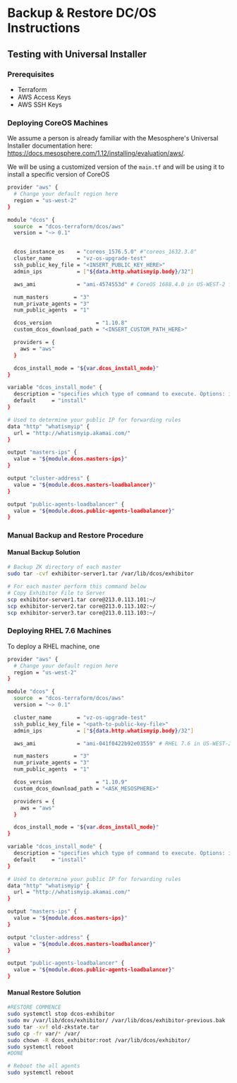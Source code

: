 # Backup & Restore DC/OS Instructions

## Testing with Universal Installer

### Prerequisites
 - Terraform
 - AWS Access Keys
 - AWS SSH Keys

### Deploying CoreOS Machines

We assume a person is already familiar with the Mesosphere's Universal Installer documentation here: https://docs.mesosphere.com/1.12/installing/evaluation/aws/.

We will be using a customized version of the `main.tf` and will be using it to install a specific version of CoreOS

```bash
provider "aws" {
  # Change your default region here
  region = "us-west-2"
}

module "dcos" {
  source  = "dcos-terraform/dcos/aws"
  version = "~> 0.1"


  dcos_instance_os    = "coreos_1576.5.0" #"coreos_1632.3.0"
  cluster_name        = "vz-os-upgrade-test"
  ssh_public_key_file = "<INSERT_PUBLIC_KEY_HERE>"
  admin_ips           = ["${data.http.whatismyip.body}/32"]

  aws_ami             = "ami-4574553d" # CoreOS 1688.4.0 in US-WEST-2 for DC/OS 1.10.9

  num_masters        = "3"
  num_private_agents = "3"
  num_public_agents  = "1"

  dcos_version              = "1.10.8"
  custom_dcos_download_path = "<INSERT_CUSTOM_PATH_HERE>"

  providers = {
    aws = "aws"
  }

  dcos_install_mode = "${var.dcos_install_mode}"
}

variable "dcos_install_mode" {
  description = "specifies which type of command to execute. Options: install or upgrade"
  default     = "install"
}

# Used to determine your public IP for forwarding rules
data "http" "whatismyip" {
  url = "http://whatismyip.akamai.com/"
}

output "masters-ips" {
  value = "${module.dcos.masters-ips}"
}

output "cluster-address" {
  value = "${module.dcos.masters-loadbalancer}"
}

output "public-agents-loadbalancer" {
  value = "${module.dcos.public-agents-loadbalancer}"
}

```

### Manual Backup and Restore Procedure

#### Manual Backup Solution

```bash
# Backup ZK directory of each master
sudo tar -cvf exhibitor-server1.tar /var/lib/dcos/exhibitor

# For each master perform this command below
# Copy Exhibitor File to Server
scp exhibitor-server1.tar core@213.0.113.101:~/
scp exhibitor-server2.tar core@213.0.113.102:~/
scp exhibitor-server3.tar core@213.0.113.103:~/
```

### Deploying RHEL 7.6 Machines

To deploy a RHEL machine, one 
```bash
provider "aws" {
  # Change your default region here
  region = "us-west-2"
}

module "dcos" {
  source  = "dcos-terraform/dcos/aws"
  version = "~> 0.1"

  cluster_name        = "vz-os-upgrade-test"
  ssh_public_key_file = "<path-to-public-key-file>"
  admin_ips           = ["${data.http.whatismyip.body}/32"]

  aws_ami             = "ami-041f0422b92e03559" # RHEL 7.6 in US-WEST-2 for DC/OS 1.10.9

  num_masters        = "3"
  num_private_agents = "3"
  num_public_agents  = "1"

  dcos_version              = "1.10.9"
  custom_dcos_download_path = "<ASK_MESOSPHERE>" 

  providers = {
    aws = "aws"
  }

  dcos_install_mode = "${var.dcos_install_mode}"
}

variable "dcos_install_mode" {
  description = "specifies which type of command to execute. Options: install or upgrade"
  default     = "install"
}

# Used to determine your public IP for forwarding rules
data "http" "whatismyip" {
  url = "http://whatismyip.akamai.com/"
}

output "masters-ips" {
  value = "${module.dcos.masters-ips}"
}

output "cluster-address" {
  value = "${module.dcos.masters-loadbalancer}"
}

output "public-agents-loadbalancer" {
  value = "${module.dcos.public-agents-loadbalancer}"
}
```

#### Manual Restore Solution

```bash
#RESTORE COMMENCE
sudo systemctl stop dcos-exhibitor
sudo mv /var/lib/dcos/exhibitor/ /var/lib/dcos/exhibitor-previous.bak
sudo tar -xvf old-zkstate.tar
sudo cp -fr var/* /var/
sudo chown -R dcos_exhibitor:root /var/lib/dcos/exhibitor/
sudo systemctl reboot
#DONE

# Reboot the all agents
sudo systemctl reboot
```


<!---
## Testing

```bash
Vagrant.configure("2") do |config|
  config.vm.box = "kaarolch/coreos-stable"
  config.vm.box_version = "1632.3.0"
end
```
-->
